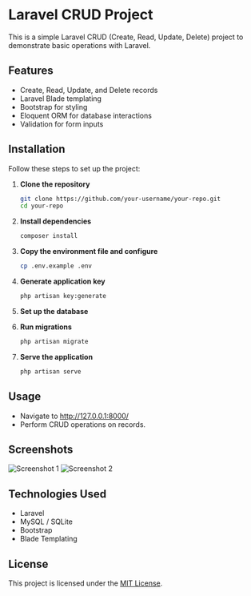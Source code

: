 # Laravel CRUD Project

This is a simple Laravel CRUD (Create, Read, Update, Delete) project to demonstrate basic operations with Laravel.

## Features

- Create, Read, Update, and Delete records
- Laravel Blade templating
- Bootstrap for styling
- Eloquent ORM for database interactions
- Validation for form inputs

## Installation

Follow these steps to set up the project:

1. **Clone the repository**
   ```sh
   git clone https://github.com/your-username/your-repo.git
   cd your-repo

2. **Install dependencies**
   ```sh
   composer install

3. **Copy the environment file and configure**
   ```sh
   cp .env.example .env

4. **Generate application key**
   ```sh
   php artisan key:generate

5. **Set up the database**

7. **Run migrations**
   ```sh
   php artisan migrate

8. **Serve the application**
   ```sh
   php artisan serve

## Usage
- Navigate to http://127.0.0.1:8000/
- Perform CRUD operations on records.

## Screenshots

![Screenshot 1](screenshots/screenshot1.png)
![Screenshot 2](screenshots/screenshot2.png)


## Technologies Used
- Laravel
- MySQL / SQLite
- Bootstrap
- Blade Templating

## License
This project is licensed under the [MIT License](LICENSE).
